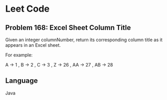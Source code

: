 # Leet Code
## Problem 168: Excel Sheet Column Title

Given an integer columnNumber, return its corresponding column title as it appears in an Excel sheet.

For example:

A -> 1 ,
B -> 2 ,
C -> 3 ,
Z -> 26 ,
AA -> 27 ,
AB -> 28 

## Language
Java
